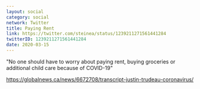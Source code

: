 ```yaml
---
layout: social
category: social
network: Twitter
title: Paying Rent
link: https://twitter.com/steinea/status/1239211271561441284
twitterID: 1239211271561441284
date: 2020-03-15
---
```


"No one should have to worry about paying rent, buying groceries or additional child care because of COVID-19"

<https://globalnews.ca/news/6672708/transcript-justin-trudeau-coronavirus/>
